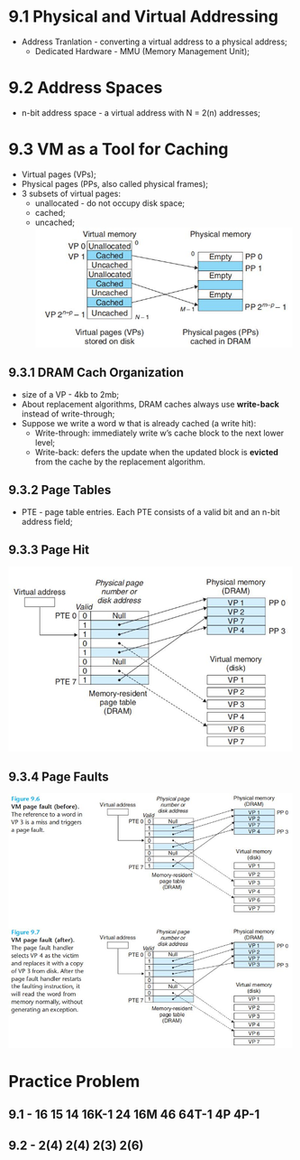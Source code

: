 # 9.1 Physical and Virtual Addressing
* Address Tranlation - converting a virtual address to a physical address;
    * Dedicated Hardware - MMU (Memory Management Unit);

# 9.2 Address Spaces
* n-bit address space - a virtual address with N = 2(n) addresses;

# 9.3 VM as a Tool for Caching
* Virtual  pages (VPs);
* Physical pages (PPs, also called physical frames);
* 3 subsets of virtual pages:
    * unallocated - do not occupy disk space;
    * cached;
    * uncached;
![](./3subsetsofVP.JPG)

## 9.3.1 DRAM Cach Organization
* size of a VP - 4kb to 2mb;
* About replacement algorithms, DRAM caches always use **write-back** instead of write-through;
* Suppose we write a word w that is already cached (a write hit):
  * Write-through: immediately write w’s cache block to the next lower level;
  * Write-back: defers the update when the updated block is **evicted** from the cache by the replacement algorithm.
  
## 9.3.2 Page Tables
* PTE - page table entries. Each PTE consists of a valid bit and an n-bit address field;

## 9.3.3 Page Hit
![](./9_5PageHit.JPG)

## 9.3.4 Page Faults
![](./9_6PageFault.JPG)






# Practice Problem
## 9.1 - 16 15 14 16K-1 24 16M 46 64T-1 4P 4P-1
## 9.2 - 2(4) 2(4) 2(3) 2(6)